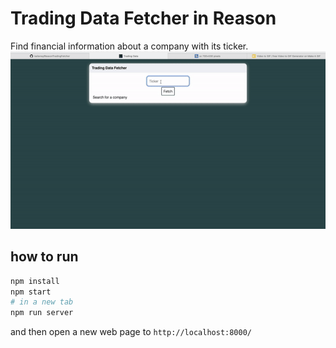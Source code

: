 # Trading Data Fetcher in Reason

Find financial information about a company with its ticker.
![Trading Data Fetcher Demo](demo-gif.gif)
## how to run

```sh
npm install
npm start
# in a new tab
npm run server

```

and then open a new web page to `http://localhost:8000/`
